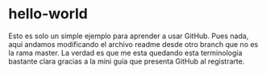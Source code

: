 # hello-world
Esto es solo un simple ejemplo para aprender a usar GitHub.
Pues nada, aquí andamos modificando el archivo readme desde otro branch que no es la rama
master. La verdad es que me esta quedando esta terminología bastante clara gracias a la
mini guía que presenta GitHub al registrarte.

